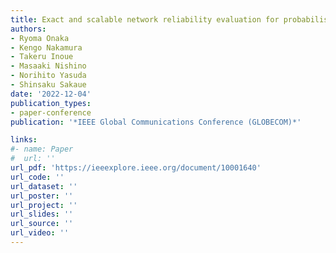 ```yaml
---
title: Exact and scalable network reliability evaluation for probabilistic correlated failures
authors:
- Ryoma Onaka
- Kengo Nakamura
- Takeru Inoue
- Masaaki Nishino
- Norihito Yasuda
- Shinsaku Sakaue
date: '2022-12-04'
publication_types:
- paper-conference
publication: '*IEEE Global Communications Conference (GLOBECOM)*'

links:
#- name: Paper
#  url: ''
url_pdf: 'https://ieeexplore.ieee.org/document/10001640'
url_code: ''
url_dataset: ''
url_poster: ''
url_project: ''
url_slides: ''
url_source: ''
url_video: ''
---
```

